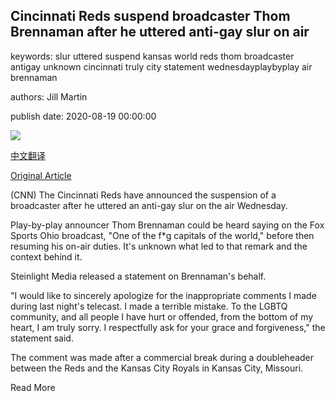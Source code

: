 ## Cincinnati Reds suspend broadcaster Thom Brennaman after he uttered anti-gay slur on air

keywords: slur uttered suspend kansas world reds thom broadcaster antigay unknown cincinnati truly city statement wednesdayplaybyplay air brennaman

authors: Jill Martin

publish date: 2020-08-19 00:00:00

![](https://cdn.cnn.com/cnnnext/dam/assets/200819215443-thom-brennaman-file-super-tease.jpg)

[中文翻译](Cincinnati%20Reds%20suspend%20broadcaster%20Thom%20Brennaman%20after%20he%20uttered%20anti-gay%20slur%20on%20air_zh.md)

[Original Article](https://edition.cnn.com/2020/08/19/us/cincinnati-reds-broadcaster-thom-brennaman-anti-gay-slur-spt-trnd/index.html)

(CNN) The Cincinnati Reds have announced the suspension of a broadcaster after he uttered an anti-gay slur on the air Wednesday.

Play-by-play announcer Thom Brennaman could be heard saying on the Fox Sports Ohio broadcast, "One of the f*g capitals of the world," before then resuming his on-air duties. It's unknown what led to that remark and the context behind it.

Steinlight Media released a statement on Brennaman's behalf.

"I would like to sincerely apologize for the inappropriate comments I made during last night's telecast. I made a terrible mistake. To the LGBTQ community, and all people I have hurt or offended, from the bottom of my heart, I am truly sorry. I respectfully ask for your grace and forgiveness," the statement said.

The comment was made after a commercial break during a doubleheader between the Reds and the Kansas City Royals in Kansas City, Missouri.

Read More